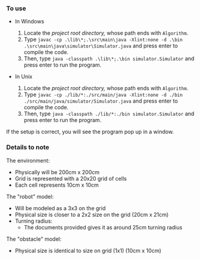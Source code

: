 ### To use

- In Windows
    1. Locate the _project root directory,_ whose path ends with `Algorithm`.
    2. Type `javac -cp .\lib\*;.\src\main\java -Xlint:none -d .\bin .\src\main\java\simulator\Simulator.java` and press
       enter to compile the code.
    3. Then, type `java -classpath .\lib\*;.\bin simulator.Simulator` and press enter to run the program.

- In Unix
    1. Locate the _project root directory,_ whose path ends with `Algorithm`.
    2. Type `javac -cp ./lib/*:./src/main/java -Xlint:none -d ./bin ./src/main/java/simulator/Simulator.java` and press
       enter to compile the code.
    3. Then, type `java -classpath ./lib/*:./bin simulator.Simulator` and press enter to run the program.

If the setup is correct, you will see the program pop up in a window.

### Details to note

The environment:

- Physically will be 200cm x 200cm
- Grid is represented with a 20x20 grid of cells
- Each cell represents 10cm x 10cm

The "robot" model:

- Will be modeled as a 3x3 on the grid
- Physical size is closer to a 2x2 size on the grid (20cm x 21cm)
- Turning radius:
    - The documents provided gives it as around 25cm turning radius

The "obstacle" model:

- Physical size is identical to size on grid (1x1) (10cm x 10cm)

###

